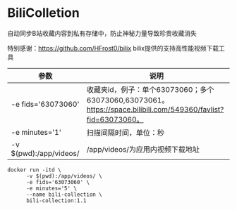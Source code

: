 # BiliColletion
自动同步B站收藏内容到私有存储中，防止神秘力量导致珍贵收藏消失

特别感谢：<https://github.com/HFrost0/bilix> bilix提供的支持高性能视频下载工具

|参数|说明|
|-|-|
|-e fids='63073060'|收藏夹id，例子：单个63073060；多个63073060,63073061。</br>https://space.bilibili.com/549360/favlist?fid=63073060。|
|-e minutes='1'|扫描间隔时间，单位：秒|
|-v $(pwd):/app/videos/ |/app/videos/为应用内视频下载地址|

```
docker run -itd \
      -v $(pwd):/app/videos/ \
      -e fids='63073060' \
      -e minutes='5' \
      --name bili-collection \
      bili-collection:1.1
```
